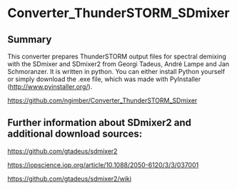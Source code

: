 Converter_ThunderSTORM_SDmixer
==============================


Summary
-------
This converter prepares ThunderSTORM output files for spectral demixing with the SDmixer and SDmixer2 from Georgi Tadeus, André Lampe and Jan Schmoranzer.
It is written in python. You can either install Python yourself or simply download the .exe file, which was made with PyInstaller (http://www.pyinstaller.org/). 
 
 
https://github.com/ngimber/Converter_ThunderSTORM_SDmixer
 
  
   
 


Further information about SDmixer2 and additional download sources:
-------------------------------------------------------------------

https://github.com/gtadeus/sdmixer2

https://iopscience.iop.org/article/10.1088/2050-6120/3/3/037001

https://github.com/gtadeus/sdmixer2/wiki
